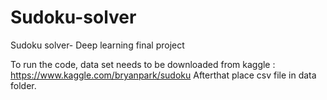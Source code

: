 # Sudoku-solver
Sudoku solver- Deep learning final project

To run the code, data set needs to be downloaded from kaggle : https://www.kaggle.com/bryanpark/sudoku
Afterthat place csv file in data folder.
